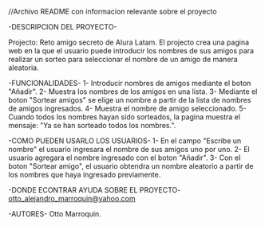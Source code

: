 //Archivo README con informacion relevante sobre el proyecto

-DESCRIPCION DEL PROYECTO-

Projecto: Reto amigo secreto de Alura Latam.
El projecto crea una pagina web en la que el usuario puede introducir los nombres de sus amigos para realizar un sorteo para seleccionar el nombre de un amigo de manera aleatoria.

-FUNCIONALIDADES-
1- Introducir nombres de amigos mediante el boton "Añadir".
2- Muestra los nombres de los amigos en una lista.
3- Mediante el boton "Sortear amigos" se elige un nombre a partir de la lista de nombres de amigos ingresados.
4- Muestra el nombre de amigo seleccionado.
5- Cuando todos los nombres hayan sido sorteados, la pagina muestra el mensaje: "Ya se han sorteado todos los nombres.".

-COMO PUEDEN USARLO LOS USUARIOS-
1- En el campo "Escribe un nombre" el usuario ingresara el nombre de sus amigos uno por uno.
2- El usuario agregara el nombre ingresado con el boton "Añadir".
3- Con el boton "Sortear amigo", el usuario obtendra un nombre aleatorio a partir de los nombres que haya ingresado previamente.

-DONDE ECONTRAR AYUDA SOBRE EL PROYECTO-
otto_alejandro_marroquin@yahoo.com

-AUTORES-
Otto Marroquin.
